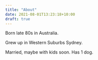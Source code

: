 ```yaml
---
title: "About"
date: 2021-08-01T13:23:18+10:00
draft: true
---
```


Born late 80s in Australia.

Grew up in Western Suburbs Sydney.

Married, maybe with kids soon. Has 1 dog.